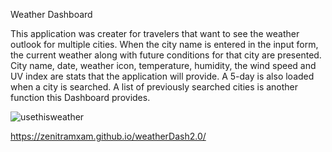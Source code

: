 Weather Dashboard

This application was creater for travelers that want to see the weather outlook for multiple cities. When the city name is entered in the input form, the current weather along with future conditions for that city are presented. City name, date, weather icon, temperature, humidity, the wind speed and UV index are stats that the application will provide. A 5-day is also loaded when a city is searched. A list of previously searched cities is another function this Dashboard provides.

![usethisweather](https://user-images.githubusercontent.com/82292712/123038400-f05b7900-d3b5-11eb-96ae-b6290bedc589.png)



https://zenitramxam.github.io/weatherDash2.0/
